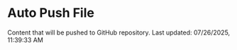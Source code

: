 # Auto Push File

Content that will be pushed to GitHub repository.
Last updated: 07/26/2025, 11:39:33 AM